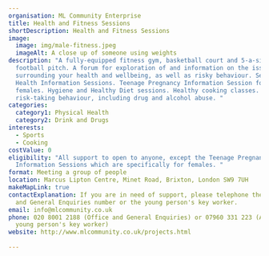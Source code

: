 ```yaml
---
organisation: ML Community Enterprise
title: Health and Fitness Sessions
shortDescription: Health and Fitness Sessions
image:
  image: img/male-fitness.jpeg
  imageAlt: A close up of someone using weights
description: "A fully-equipped fitness gym, basketball court and 5-a-side
  football pitch. A forum for exploration of and information on the issues
  surrounding your health and wellbeing, as well as risky behaviour. Sexual
  Health Information Sessions. Teenage Pregnancy Information Session for
  females. Hygiene and Healthy Diet sessions. Healthy cooking classes. Look at
  risk-taking behaviour, including drug and alcohol abuse. "
categories:
  category1: Physical Health
  category2: Drink and Drugs
interests:
  - Sports
  - Cooking
costValue: 0
eligibility: "All support to open to anyone, except the Teenage Pregnancy
  Information Sessions which are specifically for females. "
format: Meeting a group of people
location: Marcus Lipton Centre, Minet Road, Brixton, London SW9 7UH
makeMapLink: true
contactExplanation: If you are in need of support, please telephone the Office
  and General Enquiries number or the young person's key worker.
email: info@mlcommunity.co.uk
phone: 020 8001 2188 (Office and General Enquiries) or 07960 331 223 (Andrew the
  young person's key worker)
website: http://www.mlcommunity.co.uk/projects.html
 
---
```

